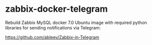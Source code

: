 # zabbix-docker-telegram
Rebuild Zabbix MySQL docker 7.0 Ubuntu image with required python libraries for sending notifications via Telegram:

https://github.com/ableev/Zabbix-in-Telegram
